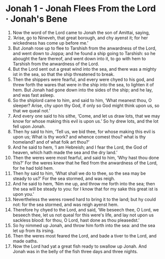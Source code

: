 # Jonah 1 - Jonah Flees From the Lord · Jonah's Bene

1. Now the word of the Lord came to Jonah the son of Amittai, saying,
2. ‘Arise, go to Nineveh, that great borough, and chy ayenst it; for her
   wickedness has come up before me.’
3. But Jonah rose up to flee to Tarshish from the anwardness of the Lord, and
   went down to Joppa; and he found a ship going to Tarshish: so he abought the
   fare thereof, and went down into it, to go with hem to Tarshish from the
   anwardness of the Lord.
4. But the Lord sent out a great wind into the sea, and there was a mighty ist
   in the sea, so that the ship threatened to break.
5. Then the shippers were fearful, and every were chyed to his god, and threw
   forth the wares that were in the ship into the sea, to lighten it of hem.
   But Jonah had gone down into the sides of the ship; and he lay, and was fast
   asleep.
6. So the shiplord came to him, and said to him, ‘What meanest thou, O sleeper?
   Arise, chy upon thy God, if only so God might think upon us, so that we
   queal not.’
7. And every one said to his sithe, ‘Come, and let us draw lots, that we may
   know for whose making this evil is upon us.’ So hy drew lots, and the lot
   fell upon Jonah.
8. Then hy said to him, ‘Tell us, we bid thee, for whose making this evil is
   upon us; What is thy work? and whence comest thou? what is thy homeland? and
   of what folk art thou?’
9. And he said to hem, ‘I am Hebreish; and I fear the Lord, the God of heaven,
   which hath made the sea and the dry land.’
10. Then the weres were most fearful, and said to him, ‘Why hast thou done
    this?’ For the weres knew that he fled from the anwardness of the Lord, for
    he had told hem.
11. Then hy said to him, ‘What shall we do to thee, so the sea may be steady to
    us?’ For the sea stormed, and was reigh.
12. And he said to hem, ‘Nim me up, and throw me forth into the sea; then the
    sea will be steady to you: for I know that for my sake this great ist is
    upon you.’
13. Nevertheless the weres rowed hard to bring it to the land; but hy could
    not: for the sea stormed, and was reigh ayenst hem.
14. Therefore hy chyed to the Lord, and said, ‘We beseech thee, O Lord, we
    beseech thee, let us not queal for this were's life, and lay not upon us
    sackless blood: for thou, O Lord, hast done as thou pleasedst.’
15. So hy nimmed up Jonah, and throw him forth into the sea: and the sea let up
    from its irsing.
16. Then the weres most feared the Lord, and bade a tiver to the Lord, and made
    oaths.
17. Now the Lord had yat a great fish ready to swallow up Jonah. And Jonah was
    in the belly of the fish three days and three nights.

<!-- Abbreviations -->


<!-- Footnotes -->


<!-- BUFFER -->
